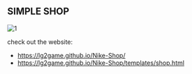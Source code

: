 ## SIMPLE SHOP

![1](https://github.com/LG2GAME/Nike-Shop/assets/102352533/9e191e19-64a7-487b-8c94-9a99c59ca791)

check out the website: 
* https://lg2game.github.io/Nike-Shop/
* https://lg2game.github.io/Nike-Shop/templates/shop.html
